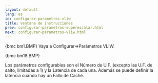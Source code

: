 ```yaml
---
layout: default
lang: es
id: configurar-parametros-vliw
title: Ventana de instrucciones
prev: configurar-parametros-superescalar.html
next: configurar-parametros-vliw.html
---
```


{bmc bm1.BMP} Vaya a Configurar=>Parámetros VLIW.

{bmc bm18.BMP}

Los parámetros configurables son el Número de U.F. (excepto las U.F. de salto, limitadas a 1) y la Latencia de cada una.
Además se puede definir la latencia cuando hay un Fallo de Caché.
